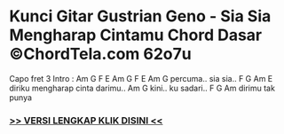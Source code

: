 
 # Kunci Gitar Gustrian Geno - Sia Sia Mengharap Cintamu Chord Dasar ©ChordTela.com 62o7u


Capo fret 3 Intro : Am G F E Am G F E Am G percuma.. sia sia.. F G Am E diriku mengharap cinta darimu.. Am G kini.. ku sadari.. F G Am dirimu tak punya

###  <a href="https://shortlighzx.web.app?sq=Kunci Gitar Gustrian Geno - Sia Sia Mengharap Cintamu Chord Dasar ©ChordTela.com"> >> VERSI LENGKAP KLIK DISINI << </a>
